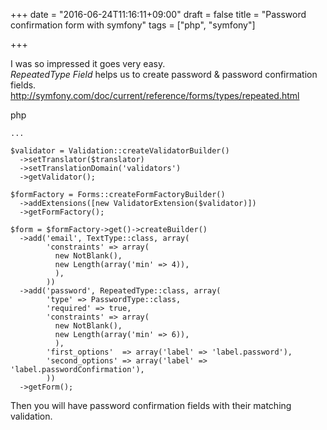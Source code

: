 +++
date = "2016-06-24T11:16:11+09:00"
draft = false
title = "Password confirmation form with symfony"
tags = ["php", "symfony"]

+++

<!--more-->

I was so impressed it goes very easy.  
*RepeatedType Field* helps us to create password & password confirmation fields.  
<http://symfony.com/doc/current/reference/forms/types/repeated.html>

php  

```
...

$validator = Validation::createValidatorBuilder()
  ->setTranslator($translator)
  ->setTranslationDomain('validators')
  ->getValidator();

$formFactory = Forms::createFormFactoryBuilder()
  ->addExtensions([new ValidatorExtension($validator)])
  ->getFormFactory();

$form = $formFactory->get()->createBuilder()
  ->add('email', TextType::class, array(
        'constraints' => array(
          new NotBlank(),
          new Length(array('min' => 4)),
          ),
        ))
  ->add('password', RepeatedType::class, array(
        'type' => PasswordType::class,
        'required' => true,
        'constraints' => array(
          new NotBlank(),
          new Length(array('min' => 6)),
          ),
        'first_options'  => array('label' => 'label.password'),
        'second_options' => array('label' => 'label.passwordConfirmation'),
        ))
  ->getForm();
```

Then you will have password confirmation fields with their matching validation.  
